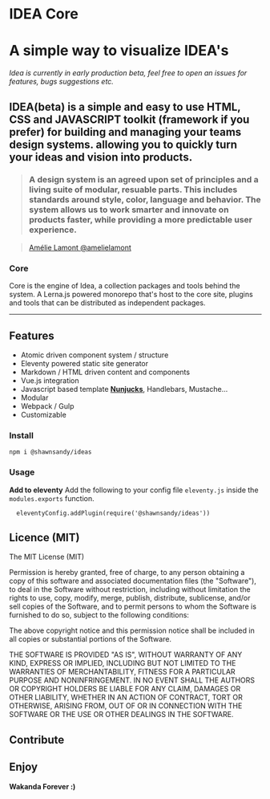 # IDEA Core

# A simple way to visualize IDEA's

_Idea is currently in early production beta, feel free to open an issues for features, bugs suggestions etc._

## IDEA(beta) is a simple and easy to use HTML, CSS and JAVASCRIPT toolkit (framework if you prefer) for building and managing your teams design systems. allowing you to quickly turn your ideas and vision into products.

> ### A design system is an agreed upon set of principles and a living suite of modular, resuable parts. This includes standards around style, color, language and behavior. The system allows us to work smarter and innovate on products faster, while providing a more predictable user experience.

> [Amélie Lamont @amelielamont](https://twitter.com/amelielamont/status/1072917354819059713)

### Core

Core is the engine of Idea, a collection packages and tools behind the system. A Lerna.js powered monorepo that's host to the core site, plugins and tools that can be distributed as independent packages.

---

## Features

- Atomic driven component system / structure
- Eleventy powered static site generator
- Markdown / HTML driven content and components
- Vue.js integration
- Javascript based template **[Nunjucks](https://mozilla.github.io/nunjucks/)**, Handlebars, Mustache...
- Modular
- Webpack / Gulp
- Customizable

### Install

```
npm i @shawnsandy/ideas
```
 ### Usage

 **Add to eleventy** Add the following to your config file `eleventy.js`  inside the `modules.exports` function.

 ```
   eleventyConfig.addPlugin(require('@shawnsandy/ideas'))
 ```


## Licence (MIT)

The MIT License (MIT)

Permission is hereby granted, free of charge, to any person obtaining a copy of this software and associated documentation files (the "Software"), to deal in the Software without restriction, including without limitation the rights to use, copy, modify, merge, publish, distribute, sublicense, and/or sell copies of the Software, and to permit persons to whom the Software is furnished to do so, subject to the following conditions:

The above copyright notice and this permission notice shall be included in all copies or substantial portions of the Software.

THE SOFTWARE IS PROVIDED "AS IS", WITHOUT WARRANTY OF ANY KIND, EXPRESS OR IMPLIED, INCLUDING BUT NOT LIMITED TO THE WARRANTIES OF MERCHANTABILITY, FITNESS FOR A PARTICULAR PURPOSE AND NONINFRINGEMENT. IN NO EVENT SHALL THE AUTHORS OR COPYRIGHT HOLDERS BE LIABLE FOR ANY CLAIM, DAMAGES OR OTHER LIABILITY, WHETHER IN AN ACTION OF CONTRACT, TORT OR OTHERWISE, ARISING FROM, OUT OF OR IN CONNECTION WITH THE SOFTWARE OR THE USE OR OTHER DEALINGS IN THE SOFTWARE.

## Contribute

## Enjoy

**Wakanda Forever :)**
